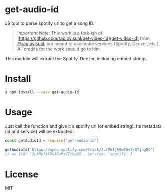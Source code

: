 # get-audio-id
JS tool to parse spotify url to get a song ID.

> *Important Note:* This work is a fork-ish of [https://github.com/radiovisual/get-video-id](get-video-id) from [@radiovisual](https://github.com/radiovisual), but meant to use audio services (Spotify, Deezer, etc.). All credits for the work should go to him.

This module will extract the Spotify, Deezer, including embed strings.

# Install

```bash
$ npm install --save get-audio-id
```

# Usage

Just call the function and give it a spotify url (or embed string). Its metadata (id and service) will be extracted.

```javascript
const getAudioId = require('get-audio-id')

getAudioId('https://open.spotify.com/track/2LfMWfjk9wIGv9sGTjhg85')
// => {id: '2LfMWfjk9wIGv9sGTjhg85', service: 'spotify' }
```

# License

MIT
